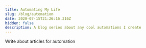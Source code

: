 ```yaml
---
title: Automating My Life
slug: /blog/automation
date: 2020-07-15T21:26:16.316Z
hidden: false
description: A blog series about any cool automations I create
---
```

Write about articles for automation
